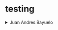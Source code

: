 # testing

<details>
	<summary>Juan Andres Bayuelo</summary>
    <font color="red">
    	<p>20161020034</p>
    </font>
    ![Image](https://eabiawak.com/wp-content/uploads/2017/07/photo.png)
</details>
